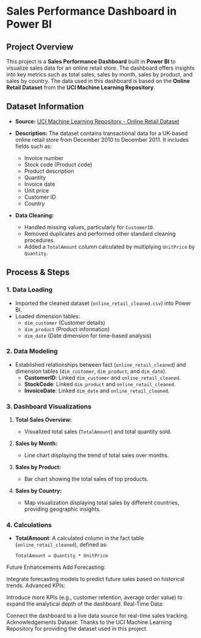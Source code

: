 # Sales Performance Dashboard in Power BI

## Project Overview

This project is a **Sales Performance Dashboard** built in **Power BI** to visualize sales data for an online retail store. The dashboard offers insights into key metrics such as total sales, sales by month, sales by product, and sales by country. The data used in this dashboard is based on the **Online Retail Dataset** from the **UCI Machine Learning Repository**.

## Dataset Information

- **Source:** [UCI Machine Learning Repository - Online Retail Dataset](https://archive.ics.uci.edu/ml/datasets/Online+Retail)
- **Description:** The dataset contains transactional data for a UK-based online retail store from December 2010 to December 2011. It includes fields such as:
  - Invoice number
  - Stock code (Product code)
  - Product description
  - Quantity
  - Invoice date
  - Unit price
  - Customer ID
  - Country

- **Data Cleaning:**
  - Handled missing values, particularly for `CustomerID`.
  - Removed duplicates and performed other standard cleaning procedures.
  - Added a `TotalAmount` column calculated by multiplying `UnitPrice` by `Quantity`.

## Process & Steps

### 1. Data Loading
- Imported the cleaned dataset (`online_retail_cleaned.csv`) into Power BI.
- Loaded dimension tables:
  - `dim_customer` (Customer details)
  - `dim_product` (Product information)
  - `dim_date` (Date dimension for time-based analysis)

### 2. Data Modeling
- Established relationships between fact (`online_retail_cleaned`) and dimension tables (`dim_customer`, `dim_product`, and `dim_date`).
  - **CustomerID**: Linked `dim_customer` and `online_retail_cleaned`.
  - **StockCode**: Linked `dim_product` and `online_retail_cleaned`.
  - **InvoiceDate**: Linked `dim_date` and `online_retail_cleaned`.

### 3. Dashboard Visualizations

1. **Total Sales Overview:**
   - Visualized total sales (`TotalAmount`) and total quantity sold.
   
2. **Sales by Month:**
   - Line chart displaying the trend of total sales over months.
   
3. **Sales by Product:**
   - Bar chart showing the total sales of top products.
   
4. **Sales by Country:**
   - Map visualization displaying total sales by different countries, providing geographic insights.

### 4. Calculations
- **TotalAmount**: A calculated column in the fact table (`online_retail_cleaned`), defined as:
  ```DAX
  TotalAmount = Quantity * UnitPrice

Future Enhancements
Add Forecasting:

Integrate forecasting models to predict future sales based on historical trends.
Advanced KPIs:

Introduce more KPIs (e.g., customer retention, average order value) to expand the analytical depth of the dashboard.
Real-Time Data:

Connect the dashboard to a live data source for real-time sales tracking.
Acknowledgements
Dataset: Thanks to the UCI Machine Learning Repository for providing the dataset used in this project.